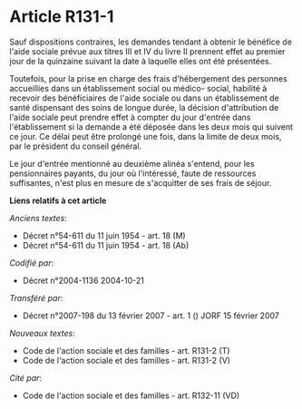 # Article R131-1

Sauf dispositions contraires, les demandes tendant à obtenir le bénéfice de l'aide sociale prévue aux titres III et IV du
livre II prennent effet au premier jour de la quinzaine suivant la date à laquelle elles ont été présentées.

Toutefois, pour la prise en charge des frais d'hébergement des personnes accueillies dans un établissement social ou médico-
social, habilité à recevoir des bénéficiaires de l'aide sociale ou dans un établissement de santé dispensant des soins de
longue durée, la décision d'attribution de l'aide sociale peut prendre effet à compter du jour d'entrée dans l'établissement
si la demande a été déposée dans les deux mois qui suivent ce jour. Ce délai peut être prolongé une fois, dans la limite de
deux mois, par le président du conseil général.

Le jour d'entrée mentionné au deuxième alinéa s'entend, pour les pensionnaires payants, du jour où l'intéressé, faute de
ressources suffisantes, n'est plus en mesure de s'acquitter de ses frais de séjour.

**Liens relatifs à cet article**

_Anciens textes_:

  - Décret n°54-611 du 11 juin 1954 - art. 18 (M)
  - Décret n°54-611 du 11 juin 1954 - art. 18 (Ab)

_Codifié par_:

  - Décret n°2004-1136 2004-10-21

_Transféré par_:

  - Décret n°2007-198 du 13 février 2007 - art. 1 () JORF 15 février 2007

_Nouveaux textes_:

  - Code de l'action sociale et des familles - art. R131-2 (T)
  - Code de l'action sociale et des familles - art. R131-2 (V)

_Cité par_:

  - Code de l'action sociale et des familles - art. R132-11 (VD)
